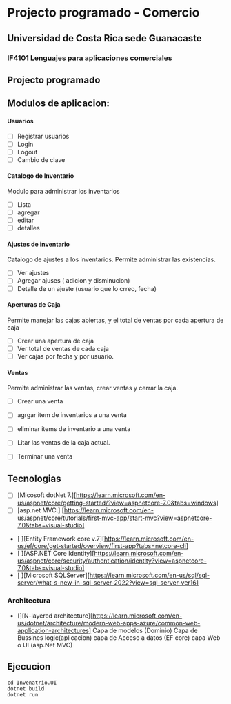 # Projecto programado - Comercio
## Universidad de Costa Rica sede Guanacaste
### IF4101  Lenguajes para aplicaciones comerciales



## Projecto programado 

## Modulos de aplicacion:
#### Usuarios

- [ ] Registrar usuarios
- [ ] Login
- [ ] Logout
- [ ] Cambio de clave

#### Catalogo de Inventario
 Modulo para administrar los inventarios
 - [ ] Lista 
 - [ ] agregar
 - [ ] editar
 - [ ] detalles

 #### Ajustes de inventario
 Catalogo de ajustes a los inventarios. Permite administrar las existencias.

 - [ ] Ver ajustes
 - [ ] Agregar ajuses ( adicion y disminucion)
 - [ ] Detalle de un ajuste (usuario que lo crreo, fecha)
 
 #### Aperturas de Caja
 Permite manejar las cajas abiertas, y el total de ventas por cada apertura de caja
 - [ ] Crear una apertura de caja
 - [ ] Ver total de ventas de cada caja
 - [ ] Ver cajas por fecha y por usuario.

 #### Ventas 
 Permite administrar las ventas, crear ventas y cerrar la caja.
 - [ ] Crear una venta
 - [ ] agrgar item de inventarios a una venta
 - [ ] eliminar items de inventario a una venta
 - [ ] Litar las ventas de la caja actual.
 - [ ] Terminar una venta





## Tecnologias 

- [ ] [Micosoft dotNet 7.][https://learn.microsoft.com/en-us/aspnet/core/getting-started/?view=aspnetcore-7.0&tabs=windows]
- [ ] [asp.net MVC.] [https://learn.microsoft.com/en-us/aspnet/core/tutorials/first-mvc-app/start-mvc?view=aspnetcore-7.0&tabs=visual-studio]
- [ ][Entity Framework core v.7][https://learn.microsoft.com/en-us/ef/core/get-started/overview/first-app?tabs=netcore-cli]
- [ ][ASP.NET Core Identity][https://learn.microsoft.com/en-us/aspnet/core/security/authentication/identity?view=aspnetcore-7.0&tabs=visual-studio]
- [ ][Microsoft SQLServer][https://learn.microsoft.com/en-us/sql/sql-server/what-s-new-in-sql-server-2022?view=sql-server-ver16]

### Architectura
- [][N-layered architecture][https://learn.microsoft.com/en-us/dotnet/architecture/modern-web-apps-azure/common-web-application-architectures]
Capa de modelos (Dominio)
Capa de Bussines logic(aplicacion)
capa de Acceso a datos (EF core)
capa Web o UI (asp.Net MVC)

## Ejecucion

```
cd Invenatrio.UI
dotnet build
dotnet run

```
